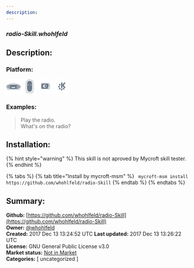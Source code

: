 ```yaml
---
description: 
---
```


### _radio-Skill.whohlfeld_  
## Description:  
  
  
### Platform:  
 ![Mark I](../.gitbook/assets/mark-1-icon.png)  ![Mark II](../.gitbook/assets/mark-2-icon.png)  ![Picroft](../.gitbook/assets/picroft-icon.png)  ![plasmoid](../.gitbook/assets/kde.png)   
### Examples:  
> Play the radio.  
> What's on the radio?  
  
## Installation:  
{% hint style="warning" %}
This skill is not aproved by Mycroft skill tester.
{% endhint %}
    
{% tabs %}
{% tab title="Install by mycroft-msm" %}
``` mycroft-msm install https://github.com/whohlfeld/radio-Skill```
{% endtab %}
  {% endtabs %}
    
## Summary:  
**Github:** [https://github.com/whohlfeld/radio-Skill](https://github.com/whohlfeld/radio-Skill)  
**Owner:** [@whohlfeld](https://github.com/whohlfeld)  
**Created:** 2017 Dec 13 13:24:52 UTC  **Last updated:** 2017 Dec 13 13:26:22 UTC  
**License:** GNU General Public License v3.0  
**Market status:** [Not in Market](https://market.mycroft.ai/skill/)  
**Categories:** [ uncategorized ]   
